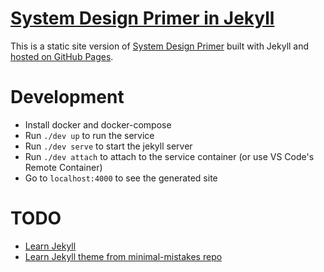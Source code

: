 # [System Design Primer in Jekyll](https://phucnguyen81.github.io/system-design-primer/)

This is a static site version of
[System Design Primer](https://github.com/donnemartin/system-design-primer)
built with Jekyll and
[hosted on GitHub Pages](https://phucnguyen81.github.io/system-design-primer/).

# Development

- Install docker and docker-compose
- Run `./dev up` to run the service
- Run `./dev serve` to start the jekyll server
- Run `./dev attach` to attach to the service container (or use VS Code's Remote Container)
- Go to `localhost:4000` to see the generated site

# TODO

- [Learn Jekyll](https://jekyllrb.com/docs/)
- [Learn Jekyll theme from minimal-mistakes repo](https://github.com/mmistakes/minimal-mistakes)